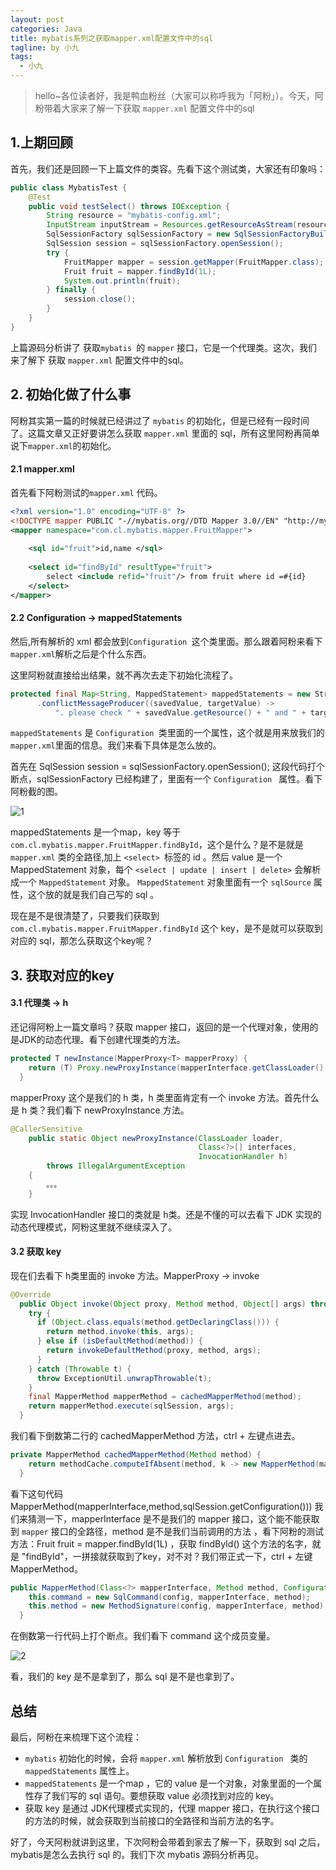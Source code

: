 ```yaml
---
layout: post
categories: Java
title: mybatis系列之获取mapper.xml配置文件中的sql
tagline: by 小九
tags: 
  - 小九
---
```


> hello~各位读者好，我是鸭血粉丝（大家可以称呼我为「阿粉」）。今天，阿粉带着大家来了解一下获取 `mapper.xml` 配置文件中的sql

<!--more-->

## 1.上期回顾

首先，我们还是回顾一下上篇文件的类容。先看下这个测试类，大家还有印象吗：

```java
public class MybatisTest {
    @Test
    public void testSelect() throws IOException {
        String resource = "mybatis-config.xml";
        InputStream inputStream = Resources.getResourceAsStream(resource);
        SqlSessionFactory sqlSessionFactory = new SqlSessionFactoryBuilder().build(inputStream);
        SqlSession session = sqlSessionFactory.openSession();
        try {
            FruitMapper mapper = session.getMapper(FruitMapper.class);
            Fruit fruit = mapper.findById(1L);
            System.out.println(fruit);
        } finally {
            session.close();
        }
    }
}
```

上篇源码分析讲了 获取`mybatis `的 `mapper` 接口，它是一个代理类。这次，我们来了解下 获取 `mapper.xml` 配置文件中的sql。

## 2. 初始化做了什么事

阿粉其实第一篇的时候就已经讲过了 `mybatis` 的初始化，但是已经有一段时间了。这篇文章又正好要讲怎么获取 `mapper.xml` 里面的 sql，所有这里阿粉再简单说下`mapper.xml`的初始化。

#### 2.1 mapper.xml

首先看下阿粉测试的`mapper.xml` 代码。

```xml
<?xml version="1.0" encoding="UTF-8" ?>
<!DOCTYPE mapper PUBLIC "-//mybatis.org//DTD Mapper 3.0//EN" "http://mybatis.org/dtd/mybatis-3-mapper.dtd">
<mapper namespace="com.cl.mybatis.mapper.FruitMapper">
    
    <sql id="fruit">id,name </sql>
    
    <select id="findById" resultType="fruit">
        select <include refid="fruit"/> from fruit where id =#{id}
    </select>
</mapper>
```

#### 2.2  Configuration -> mappedStatements

然后,所有解析的 xml 都会放到`Configuration `这个类里面。那么跟着阿粉来看下`mapper.xml`解析之后是个什么东西。

这里阿粉就直接给出结果，就不再次去走下初始化流程了。

```java
protected final Map<String, MappedStatement> mappedStatements = new StrictMap<MappedStatement>("Mapped Statements collection")
      .conflictMessageProducer((savedValue, targetValue) ->
          ". please check " + savedValue.getResource() + " and " + targetValue.getResource());
```

`mappedStatements` 是 `Configuration `类里面的一个属性，这个就是用来放我们的 `mapper.xml`里面的信息。我们来看下具体是怎么放的。

首先在 SqlSession session = sqlSessionFactory.openSession(); 这段代码打个断点，sqlSessionFactory 已经构建了，里面有一个  `Configuration ` 属性。看下阿粉截的图。

![1](http://www.justdojava.com\assets\images\2019\java\image-xiaojiu\20200627\1.png)

mappedStatements 是一个map，key 等于`com.cl.mybatis.mapper.FruitMapper.findById`，这个是什么？是不是就是`mapper.xml` 类的全路径,加上 `<select> `标签的 id 。然后 value 是一个 MappedStatement 对象，每个 `<select | update | insert | delete>` 会解析成一个 `MappedStatement`  对象。 `MappedStatement`  对象里面有一个 `sqlSource`  属性，这个放的就是我们自己写的 sql 。

现在是不是很清楚了，只要我们获取到`com.cl.mybatis.mapper.FruitMapper.findById` 这个 key，是不是就可以获取到对应的 sql，那怎么获取这个key呢？

## 3. 获取对应的key

#### 3.1 代理类 -> h

还记得阿粉上一篇文章吗？获取 mapper 接口，返回的是一个代理对象，使用的是JDK的动态代理。看下创建代理类的方法。

```java
protected T newInstance(MapperProxy<T> mapperProxy) {
    return (T) Proxy.newProxyInstance(mapperInterface.getClassLoader(), new Class[] { mapperInterface }, mapperProxy);
  }
```

mapperProxy 这个是我们的 h 类，h 类里面肯定有一个 invoke 方法。首先什么是 h 类？我们看下 newProxyInstance 方法。

```java
@CallerSensitive
    public static Object newProxyInstance(ClassLoader loader,
                                          Class<?>[] interfaces,
                                          InvocationHandler h)
        throws IllegalArgumentException
    {
        。。。
    }
```

实现 InvocationHandler 接口的类就是 h类。还是不懂的可以去看下 JDK 实现的动态代理模式，阿粉这里就不继续深入了。

#### 3.2 获取 key

现在们去看下 h类里面的 invoke 方法。MapperProxy -> invoke 

```java
@Override
  public Object invoke(Object proxy, Method method, Object[] args) throws Throwable {
    try {
      if (Object.class.equals(method.getDeclaringClass())) {
        return method.invoke(this, args);
      } else if (isDefaultMethod(method)) {
        return invokeDefaultMethod(proxy, method, args);
      }
    } catch (Throwable t) {
      throw ExceptionUtil.unwrapThrowable(t);
    }
    final MapperMethod mapperMethod = cachedMapperMethod(method);
    return mapperMethod.execute(sqlSession, args);
  }
```

我们看下倒数第二行的 cachedMapperMethod 方法，ctrl + 左键点进去。

```java
private MapperMethod cachedMapperMethod(Method method) {
    return methodCache.computeIfAbsent(method, k -> new MapperMethod(mapperInterface, method, sqlSession.getConfiguration()));
  }
```

看下这句代码 MapperMethod(mapperInterface,method,sqlSession.getConfiguration()))
我们来猜测一下，mapperInterface  是不是我们的 mapper 接口，这个能不能获取到 `mapper` 接口的全路径，method 是不是我们当前调用的方法 ，看下阿粉的测试方法：Fruit fruit = mapper.findById(1L) ，获取 findById() 这个方法的名字，就是 "findById"，一拼接就获取到了key，对不对？我们带正式一下，ctrl + 左键 MapperMethod。

```java
public MapperMethod(Class<?> mapperInterface, Method method, Configuration config) {
    this.command = new SqlCommand(config, mapperInterface, method);
    this.method = new MethodSignature(config, mapperInterface, method);
  }
```

在倒数第一行代码上打个断点。我们看下 command 这个成员变量。

![2](http://www.justdojava.com\assets\images\2019\java\image-xiaojiu\20200627\2.png)

看，我们的 key 是不是拿到了，那么 sql 是不是也拿到了。 

## 总结

最后，阿粉在来梳理下这个流程：

* `mybatis` 初始化的时候，会将 `mapper.xml` 解析放到 `Configuration ` 类的`mappedStatements` 属性上。
* `mappedStatements` 是一个map ，它的 value 是一个对象，对象里面的一个属性存了我们写的 sql 语句。要想获取 value 必须找到对应的 key。
* 获取 key 是通过 JDK代理模式实现的，代理 mapper 接口，在执行这个接口的方法的时候，就会获取到当前接口的全路径和当前方法的名字。

好了，今天阿粉就讲到这里，下次阿粉会带着到家去了解一下，获取到 sql 之后，mybatis是怎么去执行 sql 的。我们下次 mybatis 源码分析再见。